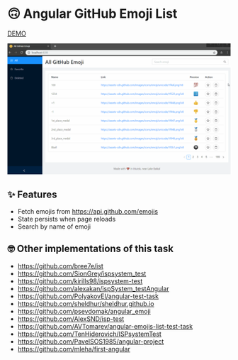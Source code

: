 # 🙃 Angular GitHub Emoji List

[DEMO](https://baitun.github.io/ng-emoji)

[![screenshot](./docs/ng-emoji.gif)](https://baitun.github.io/ng-emoji)

## ✨ Features

* Fetch emojis from https://api.github.com/emojis
* State persists when page reloads
* Search by name of emoji

## 🤓 Other implementations of this task

* https://github.com/bree7e/ist
* https://github.com/SionGrey/ispsystem_test
* https://github.com/kirills98/ispsystem-test
* https://github.com/alexakan/ispSystem_testAngular
* https://github.com/PolyakovEI/angular-test-task
* https://github.com/sheldhur/sheldhur.github.io
* https://github.com/psevdomak/angular_emoji
* https://github.com/AlexSND/isp-test
* https://github.com/AVTomarev/angular-emojis-list-test-task
* https://github.com/TenHiderovich/ISPsystemTest
* https://github.com/PavelSOS1985/angular-project
* https://github.com/mleha/first-angular
